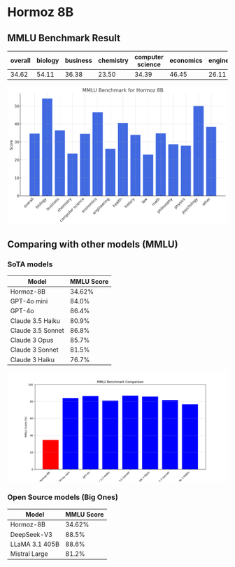 # Hormoz 8B

## MMLU Benchmark Result

| overall | biology | business | chemistry | computer science | economics | engineering | health | history | law | math | philosophy | physics | psychology | other |
| ------- | ------- | -------- | --------- | ---------------- | --------- | ----------- | ------ | ------- | --- | ---- | ---------- | ------- | ---------- | ----- |
| 34.62 | 54.11 | 36.38 | 23.50 | 34.39 | 46.45 | 26.11 | 40.46 | 33.86 | 22.89 | 34.79 | 28.66 | 27.87 | 49.87 | 38.31 |

<p align="center">
    <img src="MMLU_Benchmark.png" />
</p>

## Comparing with other models (MMLU)

### SoTA models

| Model | MMLU Score |
|-------|------------|
| Hormoz-8B | 34.62%|
| GPT-4o mini | 84.0%  |
| GPT-4o | 86.4%  |
| Claude 3.5 Haiku | 80.9%  |
| Claude 3.5 Sonnet | 86.8%  |
| Claude 3 Opus | 85.7%  |
| Claude 3 Sonnet | 81.5%  |
| Claude 3 Haiku | 76.7%  |

<p align="center">
    <img src="mmlu_sota.png" />
</p>

### Open Source models (Big Ones)

| Model | MMLU Score |
|-------|------------|
| Hormoz-8B | 34.62%|
| DeepSeek-V3 | 88.5%  |
| LLaMA 3.1 405B | 88.6%  |
| Mistral Large | 81.2%  |
